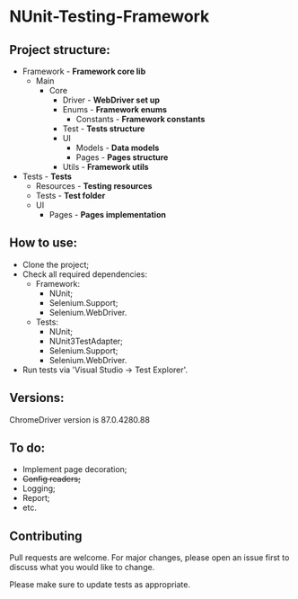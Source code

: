 # NUnit-Testing-Framework
## Project structure:
- Framework - **Framework core lib**
  - Main
    - Core
      - Driver - **WebDriver set up**
      - Enums - **Framework enums**
        - Constants - **Framework constants**
      - Test - **Tests structure**
      - UI
        - Models - **Data models**
        - Pages - **Pages structure**
      - Utils - **Framework utils**
- Tests - **Tests**
  - Resources - **Testing resources**
  - Tests - **Test folder**
  - UI
    - Pages - **Pages implementation**

## How to use:
  - Clone the project;
  - Check all required dependencies:
    - Framework:
      - NUnit;
      - Selenium.Support;
      - Selenium.WebDriver.
    - Tests:
      - NUnit;
      - NUnit3TestAdapter;
      - Selenium.Support;
      - Selenium.WebDriver.
  - Run tests via 'Visual Studio -> Test Explorer'.

## Versions:
ChromeDriver version is 87.0.4280.88

## To do:
  - Implement page decoration;
  - ~~Config readers;~~
  - Logging;
  - Report;
  - etc.

## Contributing
Pull requests are welcome. For major changes, please open an issue first to discuss what you would like to change.

Please make sure to update tests as appropriate.
